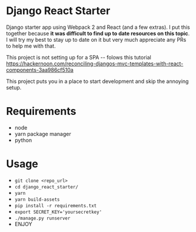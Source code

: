 # Django React Starter
Django starter app using Webpack 2 and React (and a few extras). I put this together because **it was difficult to find up to date resources on this topic**. I will try my best to stay up to date on it but very much appreciate any PRs to help me with that. 

This project is not setting up for a SPA -- folows this tutorial 
https://hackernoon.com/reconciling-djangos-mvc-templates-with-react-components-3aa986cf510a

This project puts you in a place to start development and skip the annoying setup.

# Requirements
 - node
 - yarn package manager
 - python

# Usage
 - `git clone <repo_url>`
 - `cd django_react_starter/`
 - `yarn`
 - `yarn build-assets`
 - `pip install -r requirements.txt `
 - `export SECRET_KEY='yoursecretkey'`
 - `./manage.py runserver`
 - ENJOY 
